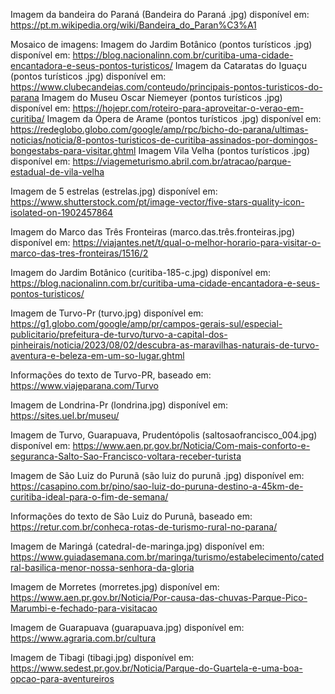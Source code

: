 Imagem da bandeira do Paraná (Bandeira do Paraná .jpg) disponível em: https://pt.m.wikipedia.org/wiki/Bandeira_do_Paran%C3%A1

Mosaico de imagens:
 Imagem do Jardim Botânico (pontos turísticos .jpg) disponível em: https://blog.nacionalinn.com.br/curitiba-uma-cidade-encantadora-e-seus-pontos-turisticos/
 Imagem da Cataratas do Iguaçu (pontos turísticos .jpg) disponível em: https://www.clubecandeias.com/conteudo/principais-pontos-turisticos-do-parana
Imagem do Museu Oscar Niemeyer (pontos turísticos .jpg) disponível em: https://hojepr.com/roteiro-para-aproveitar-o-verao-em-curitiba/
Imagem da Ópera de Arame (pontos turísticos .jpg) disponível em: https://redeglobo.globo.com/google/amp/rpc/bicho-do-parana/ultimas-noticias/noticia/8-pontos-turisticos-de-curitiba-assinados-por-domingos-bongestabs-para-visitar.ghtml
Imagem Vila Velha (pontos turísticos .jpg) disponível em: https://viagemeturismo.abril.com.br/atracao/parque-estadual-de-vila-velha

Imagem de 5 estrelas (estrelas.jpg) disponível em: https://www.shutterstock.com/pt/image-vector/five-stars-quality-icon-isolated-on-1902457864

Imagem do Marco das Três Fronteiras (marco.das.três.fronteiras.jpg) disponível em: 
https://viajantes.net/t/qual-o-melhor-horario-para-visitar-o-marco-das-tres-fronteiras/1516/2

Imagem do Jardim Botânico (curitiba-185-c.jpg) disponível em: 
https://blog.nacionalinn.com.br/curitiba-uma-cidade-encantadora-e-seus-pontos-turisticos/

Imagem de Turvo-Pr (turvo.jpg) disponível em: 
https://g1.globo.com/google/amp/pr/campos-gerais-sul/especial-publicitario/prefeitura-de-turvo/turvo-a-capital-dos-pinheirais/noticia/2023/08/02/descubra-as-maravilhas-naturais-de-turvo-aventura-e-beleza-em-um-so-lugar.ghtml

Informações do texto de Turvo-PR, baseado em: https://www.viajeparana.com/Turvo

Imagem de Londrina-Pr (londrina.jpg) disponível em: https://sites.uel.br/museu/

Imagem de Turvo, Guarapuava, Prudentópolis (saltosaofrancisco_004.jpg) disponível em: https://www.aen.pr.gov.br/Noticia/Com-mais-conforto-e-seguranca-Salto-Sao-Francisco-voltara-receber-turista

Imagem de São Luiz do Purunã (são luiz do purunã .jpg) disponível em: https://casapino.com.br/pino/sao-luiz-do-puruna-destino-a-45km-de-curitiba-ideal-para-o-fim-de-semana/

Informações do texto de São Luiz do Purunã, baseado em: https://retur.com.br/conheca-rotas-de-turismo-rural-no-parana/

Imagem de Maringá (catedral-de-maringa.jpg) disponível em: 
https://www.guiadasemana.com.br/maringa/turismo/estabelecimento/catedral-basilica-menor-nossa-senhora-da-gloria

Imagem de Morretes  (morretes.jpg) disponível em:
https://www.aen.pr.gov.br/Noticia/Por-causa-das-chuvas-Parque-Pico-Marumbi-e-fechado-para-visitacao

Imagem de Guarapuava (guarapuava.jpg) disponível em: https://www.agraria.com.br/cultura

Imagem de Tibagi  (tibagi.jpg) disponível em: https://www.sedest.pr.gov.br/Noticia/Parque-do-Guartela-e-uma-boa-opcao-para-aventureiros











